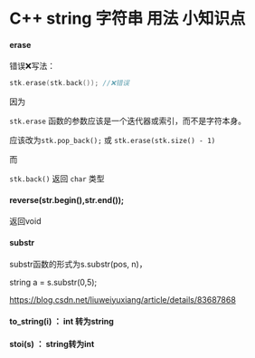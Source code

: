 # C++ string 字符串 用法 小知识点



#### erase

错误❌写法：

```C++
stk.erase(stk.back()); //❌错误
```

因为

`stk.erase` 函数的参数应该是一个迭代器或索引，而不是字符本身。

应该改为`stk.pop_back();` 或 `stk.erase(stk.size() - 1)`

而

`stk.back()` 返回 `char` 类型





#### reverse(str.begin(),str.end());

返回void



#### substr

substr函数的形式为s.substr(pos, n)，

string a = s.substr(0,5);

https://blog.csdn.net/liuweiyuxiang/article/details/83687868



#### to_string(i) ： int 转为string



#### stoi(s) ： string转为int